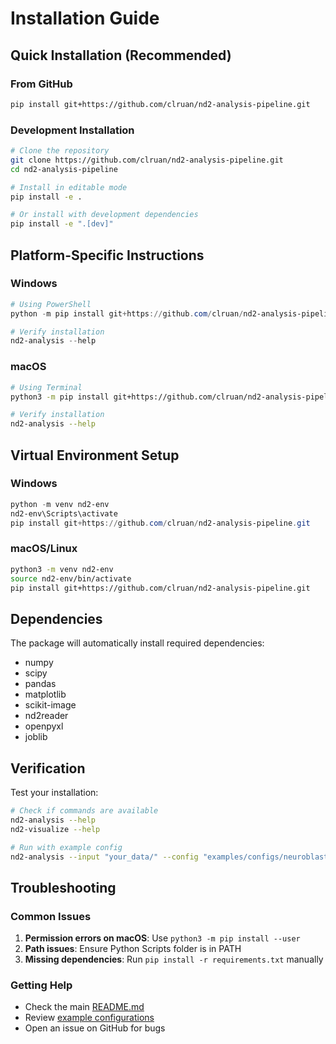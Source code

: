 # Installation Guide

## Quick Installation (Recommended)

### From GitHub
```bash
pip install git+https://github.com/clruan/nd2-analysis-pipeline.git
```

### Development Installation
```bash
# Clone the repository
git clone https://github.com/clruan/nd2-analysis-pipeline.git
cd nd2-analysis-pipeline

# Install in editable mode
pip install -e .

# Or install with development dependencies
pip install -e ".[dev]"
```

## Platform-Specific Instructions

### Windows
```powershell
# Using PowerShell
python -m pip install git+https://github.com/clruan/nd2-analysis-pipeline.git

# Verify installation
nd2-analysis --help
```

### macOS
```bash
# Using Terminal
python3 -m pip install git+https://github.com/clruan/nd2-analysis-pipeline.git

# Verify installation
nd2-analysis --help
```

## Virtual Environment Setup

### Windows
```powershell
python -m venv nd2-env
nd2-env\Scripts\activate
pip install git+https://github.com/clruan/nd2-analysis-pipeline.git
```

### macOS/Linux
```bash
python3 -m venv nd2-env
source nd2-env/bin/activate
pip install git+https://github.com/clruan/nd2-analysis-pipeline.git
```

## Dependencies

The package will automatically install required dependencies:
- numpy
- scipy  
- pandas
- matplotlib
- scikit-image
- nd2reader
- openpyxl
- joblib

## Verification

Test your installation:
```bash
# Check if commands are available
nd2-analysis --help
nd2-visualize --help

# Run with example config
nd2-analysis --input "your_data/" --config "examples/configs/neuroblastoma_study.json"
```

## Troubleshooting

### Common Issues

1. **Permission errors on macOS**: Use `python3 -m pip install --user`
2. **Path issues**: Ensure Python Scripts folder is in PATH
3. **Missing dependencies**: Run `pip install -r requirements.txt` manually

### Getting Help
- Check the main [README.md](README.md)
- Review [example configurations](examples/README.md)
- Open an issue on GitHub for bugs
